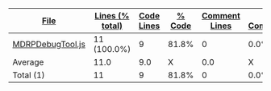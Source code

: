 
|[File](https://github.com/jojo2357/Music-Discord-Rich-Presence/tree/master/statistics%2Fjavascript%2Fname_descending.md%2F)|[Lines (% total)](https://github.com/jojo2357/Music-Discord-Rich-Presence/tree/master/statistics%2Fjavascript%2Flines_descending.md%2F)|[Code Lines](https://github.com/jojo2357/Music-Discord-Rich-Presence/tree/master/statistics%2Fjavascript%2Fcode_descending.md%2F)|[% Code](https://github.com/jojo2357/Music-Discord-Rich-Presence/tree/master/statistics%2Fjavascript%2Fproportion_code_descending.md%2F)|[Comment Lines](https://github.com/jojo2357/Music-Discord-Rich-Presence/tree/master/statistics%2Fjavascript%2Fcomments_descending.md%2F)|[% Comment](https://github.com/jojo2357/Music-Discord-Rich-Presence/tree/master/statistics%2Fjavascript%2Fproportion_comments_descending.md%2F)|[Blank Lines](https://github.com/jojo2357/Music-Discord-Rich-Presence/tree/master/statistics%2Fjavascript%2Fblanks_descending.md%2F)|[% Blank](https://github.com/jojo2357/Music-Discord-Rich-Presence/tree/master/statistics%2Fjavascript%2Fproportion_blanks_descending.md%2F)|
| --- | --- | --- | --- | --- | --- | --- | --- |
|[MDRPDebugTool.js](https://github.com/jojo2357/Music-Discord-Rich-Presence/tree/master/DebugTool%2FMDRPDebugTool.js)|11 (100.0%)|9|81.8%|0|0.0%|2|18.2%|
|Average |11.0|9.0|X|0.0|X|2.0|X|
|Total (1)|11|9|81.8%|0| 0.0%|2|18.2%|